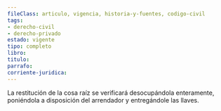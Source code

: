 ```yaml
---
fileClass: articulo, vigencia, historia-y-fuentes, codigo-civil
tags:
- derecho-civil
- derecho-privado
estado: vigente
tipo: completo
libro:
titulo:
parrafo:
corriente-juridica:
---
```

La restitución de la cosa raíz se verificará desocupándola enteramente, poniéndola a disposición del arrendador y entregándole las llaves.